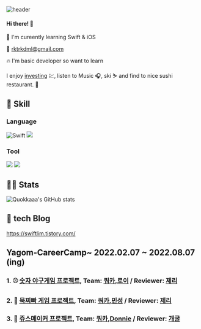![header](https://capsule-render.vercel.app/api?type=rounded&color=ce9852&section=header&text=Quokkaaa's%20github&fontColor=ffffff)


#### Hi there! 👋 
🌱 I'm cureently learning Swift & iOS

📧 rktrkdml@gmail.com

🔥 I'm basic developer so want to learn 

I enjoy [investing](https://blog.naver.com/rktrkdml) 💹, listen to Music 🎧, ski ⛷️ and find to nice sushi restaurant. 🍣

## 💪 Skill
### Language
![Swift](https://img.shields.io/badge/Swift-FA7343?style=flat-square&logo=Swift&logoColor=white) 
<img src="https://img.shields.io/badge/-iOS-%23000000?logo=Apple&logoColor=white"/>

### Tool
<img src="https://img.shields.io/badge/GitHub-181717?style=flat-square&logo=github&logoColor=white"/>
<img src="https://img.shields.io/badge/Git-F05032?style=flat-square&logo=Git&logoColor=white"/>

## 💁‍♂️ Stats
![Quokkaaa's GitHub stats](https://github-readme-stats.vercel.app/api?username=Quokkaaa&&show_icons=true&theme=gruvbox)

## 📝 tech Blog
https://swiftlim.tistory.com/



## Yagom-CareerCamp~ 2022.02.07 ~ 2022.08.07 (ing)


### 1. ⚾ [숫자 야구게임 프로젝트](https://github.com/Quokkaaa/YagomCareer-5/blob/NumberBaseBall/README.md), Team: [쿼카](https://github.com/Quokkaaa),[로이](https://github.com/Roy-wonji) / Reviewer: [제리](https://github.com/llghdud921)
### 2. 👐 [묵찌빠 게임 프로젝트](https://github.com/Quokkaaa/ios-rock-paper-scissors/tree/STEP2), Team: [쿼카](https://github.com/Quokkaaa),[민성](https://github.com/Minseong-yagom) / Reviewer: [제리](https://github.com/llghdud921)
### 3. 🍹 [쥬스메이커 프로젝트](https://github.com/westeastyear/ios-juice-maker/blob/STEP3/README.md), Team: [쿼카](https://github.com/Quokkaaa),[Donnie](https://github.com/westeastyear) / Reviewer: [개굴](https://github.com/yoo-kie)
<!--
**Quokkaaa/Quokkaaa** is a ✨ _special_ ✨ repository because its `README.md` (this file) appears on your GitHub profile.

Here are some ideas to get you started:

- 🔭 I’m currently working on ...
- 🌱 I’m currently learning ...
- 👯 I’m looking to collaborate on ...
- 🤔 I’m looking for help with ...
- 💬 Ask me about ...
- 📫 How to reach me: ...
- 😄 Pronouns: ...
- ⚡ Fun fact: ...
-->
